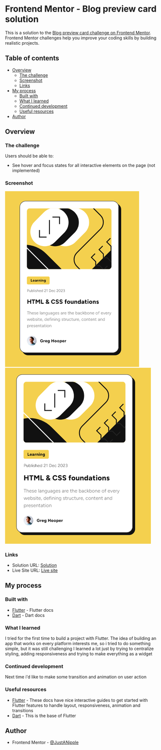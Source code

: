 # Frontend Mentor - Blog preview card solution

This is a solution to the [Blog preview card challenge on Frontend Mentor](https://www.frontendmentor.io/challenges/blog-preview-card-ckPaj01IcS). Frontend Mentor challenges help you improve your coding skills by building realistic projects.

## Table of contents

- [Overview](#overview)
  - [The challenge](#the-challenge)
  - [Screenshot](#screenshot)
  - [Links](#links)
- [My process](#my-process)
  - [Built with](#built-with)
  - [What I learned](#what-i-learned)
  - [Continued development](#continued-development)
  - [Useful resources](#useful-resources)
- [Author](#author)

## Overview

### The challenge

Users should be able to:

- See hover and focus states for all interactive elements on the page (not implemented)

### Screenshot

![](./design/mobile-solution.png)
![](./design/desktop-solution.png)

### Links

- Solution URL: [Solution](https://github.com/JustANipple/blog_preview_card)
- Live Site URL: [Live site](https://justanipple.github.io/blog_preview_card/)

## My process

### Built with

- [Flutter](https://flutter.dev/) - Flutter docs
- [Dart](https://dart.dev/guides) - Dart docs

### What I learned

I tried for the first time to build a project with Flutter. The idea of building an app that works on every platform interests me, so i tried to do something simple, but it was still challenging
I learned a lot just by trying to centralize styling, adding responsiveness and trying to make everything as a widget

### Continued development

Next time i'd like to make some transition and animation on user action

### Useful resources

- [Flutter](https://docs.flutter.dev/) - These docs have nice interactive guides to get started with Flutter features to handle layout, responsiveness, animation and transitions
- [Dart](https://dart.dev/) - This is the base of Flutter

## Author

- Frontend Mentor - [@JustANipple](https://www.frontendmentor.io/profile/JustANipple)
